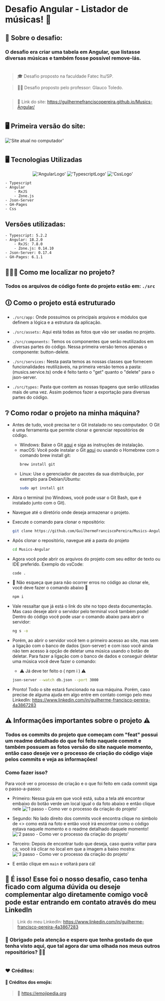 # Desafio Angular - Listador de músicas! 🌟

## 📌 Sobre o desafio:

### O desafio era criar uma tabela em Angular, que listasse diversas músicas e também fosse possível remove-lás.

#

> 🎓 Desafio proposto na faculdade Fatec Itu/SP.

> 👨‍🏫 Desafio proposto pelo professor: Glauco Toledo. 

##

> 🔗 Link do site: <a href="https://guilhermefranciscopereira.github.io/Musics-Angular/" target="_blank">https://guilhermefranciscopereira.github.io/Musics-Angular/</a>

# 

## 🖥️ Primeira versão do site:
!['Site atual no computador'](src/assets/musicTablePhoto-PC.png)

##

#

## 🖥 Tecnologias Utilizadas
<div align='center'>

!['AngularLogo'](https://img.shields.io/badge/Angular-DD0031?style=for-the-badge&logo=angular&logoColor=white)
!['TypescriptLogo'](https://img.shields.io/badge/TypeScript-007ACC?style=for-the-badge&logo=typescript&logoColor=white)
!['CssLogo'](https://img.shields.io/badge/CSS3-1572B6?style=for-the-badge&logo=css3&logoColor=white)

</div>

    - Typescript
    - Angular
        - RxJS
        - Zone.js
    - Json-Server
    - GH-Pages
    - Css

## Versões utilizadas:
    - Typescript: 5.2.2
    - Angular: 18.2.0
        - RxJS: 7.8.0
        - Zone.js: 0.14.10
    - Json-Server: 0.17.4
    - GH-Pages: 6.1.1

## 🙋🏻‍♂ Como me localizar no projeto?

### Todos os arquivos de código fonte do projeto estão em: `./src`

## 🛈 Como o projeto está estruturado

- `./src/app:` Onde possuímos os principais arquivos e módulos que definem a lógica e a estrutura da aplicação.

- `./src/assets:` Aqui está todas as fotos que vão ser usadas no projeto.

- `./src/components:` Temos os componentes que serão reutilizados em diversas partes do código. Nessa primeira versão temos apenas o componente: button-delete.

- `./src/services:` Nesta pasta temos as nossas classes que fornecem funcionalidades reutilizáveis, na primeira versão temos a pasta: (musics.service.ts) onde é feito tanto o "get" quanto o "delete" para o json-server. 

- `./src/types:` Pasta que contem as nossas tipagens que serão utilizadas mais de uma vez. Assim podemos fazer a exportação para diversas partes do código.

## ❔ Como rodar o projeto na minha máquina?

- Antes de tudo, você precisa ter o Git instalado no seu computador. O Git é uma ferramenta que permite clonar e gerenciar repositórios de código.
    - Windows: Baixe o Git <a href="https://git-scm.com/download/win" target="_blank">aqui</a> e siga as instruções de instalação.
    - macOS: Você pode instalar o Git <a href="https://git-scm.com/download/mac" target="_blank">aqui</a> ou usando o Homebrew com o comando brew install git:
        ```bash
        brew install git
        ```
    - Linux: Use o gerenciador de pacotes da sua distribuição, por exemplo para Debian/Ubuntu:
        ```bash
        sudo apt install git
        ```

- Abra o terminal (no Windows, você pode usar o Git Bash, que é instalado junto com o Git).

- Navegue até o diretório onde deseja armazenar o projeto.

- Execute o comando para clonar o repositório:

    ```bash
    git clone https://github.com/GuilhermeFranciscoPereira/Musics-Angular.git
    ```
- Após clonar o repositório, navegue até a pasta do projeto
    ```bash
    cd Musics-Angular
    ```

- Agora você pode abrir os arquivos do projeto com seu editor de texto ou IDE preferido. Exemplo do vsCode: 
    ```bash
    code .
    ```

- 🚨 Não esqueça que para não ocorrer erros no código ao clonar ele, você deve fazer o comando abaixo 🚨
    ```bash
    npm i   
    ```

- Vale ressaltar que já está o link do site no topo desta documentação. Mas caso deseje abrir o servidor pelo terminal você também pode! Dentro do código você pode usar o comando abaixo para abrir o servidor:
    ```bash
    ng s -o
    ```

- Porém, ao abrir o servidor você tem o primeiro acesso ao site, mas sem a ligação com o banco de dados (json-server) e com isso você ainda não tem acesso à opção de deletar uma música usando o botão de deletar. Para fazer a ligação com o banco de dados e conseguir deletar uma música você deve fazer o comando:
    - ⚠️ Já deve ter feito o  ( npm i ) ⚠️
    ```bash
    json-server --watch db.json --port 3000
    ```

- Pronto! Todo o site estará funcionado na sua máquina. Porém, caso precise de alguma ajuda em algo entre em contato comigo pelo meu LinkedIn: https://www.linkedin.com/in/guilherme-francisco-pereira-4a3867283

## ⚠ Informações importantes sobre o projeto ⚠

### Todos os commits do projeto que começam com "feat" possui um readme detalhado do que foi feito naquele commit e também possuem as fotos versão do site naquele momento, então caso deseje ver o processo de criação do código viaje pelos commits e veja as informações!

### Como fazer isso? 

Para você ver o processo de criação e o que foi feito em cada commit siga o passo-a-passo:

- Primeiro: Nessa guia em que você está, suba a tela até encontrar embaixo do botão verde um local igual o da foto abaixo e então clique nele
!['1 passo - Como ver o processo da criação do projeto'](./src/assets/commits-1step.png)

- Segundo: No lado direito dos commits você encontra clique no simbolo de <> como está na foto e então você irá encontrar como o código estava naquele momento e o readme detalhado daquele momento!
!['2 passo - Como ver o processo da criação do projeto'](./src/assets/commits-2step.png)

- Terceiro: Depois de encontrar tudo que deseja, caso queira voltar para cá, você irá clicar no local em que a imagem a baixo mostra:
!['3 passo - Como ver o processo da criação do projeto'](./src/assets//commits-3step.png)

- E então clique em `main` e voltará para cá!

##

## 🎉 É isso! Esse foi o nosso desafio, caso tenha ficado com alguma dúvida ou deseje complementar algo diretamente comigo você pode estar entrando em contato através do meu LinkedIn

> Link do meu LinkedIn: <a href="https://www.linkedin.com/in/guilherme-francisco-pereira-4a3867283" target="_blank">https://www.linkedin.com/in/guilherme-francisco-pereira-4a3867283</a>

### 🚀 Obrigado pela atenção e espero que tenha gostado do que tenha visto aqui, que tal agora dar uma olhada nos meus outros repositórios? 👋🏻

#

### ❤️ Créditos:

#### 🎉 Créditos dos emojis:
> 🔗 <a href="https://emojipedia.org" target="_blank">https://emojipedia.org</a>